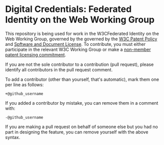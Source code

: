 # Digital Credentials: Federated Identity on the Web Working Group

This repository is being used for work in the W3CFederated Identity on the Web Working Group, governed by the 
governed by the [W3C Patent Policy](http://www.w3.org/Consortium/Patent-Policy-20040205/) and
[Spftware and Document License](https://www.w3.org/copyright/software-license-2023/). To contribute, you must 
either participate in the relevant W3C Working Group or make a [non-member patent licensing
 commitment](https://www.w3.org/policies/process/#contributor-license).


If you are not the sole contributor to a contribution (pull request), please identify all
contributors in the pull request comment.

To add a contributor (other than yourself, that's automatic), mark them one per line as follows:

```
+@github_username
```

If you added a contributor by mistake, you can remove them in a comment with:

```
-@github_username
```

If you are making a pull request on behalf of someone else but you had no part in designing the
feature, you can remove yourself with the above syntax.
